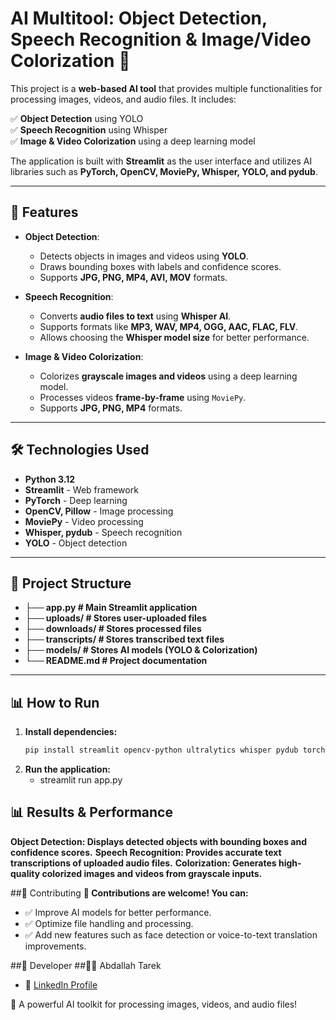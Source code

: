 # **AI Multitool: Object Detection, Speech Recognition & Image/Video Colorization** 🎯  

This project is a **web-based AI tool** that provides multiple functionalities for processing images, videos, and audio files. It includes:  

✅ **Object Detection** using YOLO  
✅ **Speech Recognition** using Whisper  
✅ **Image & Video Colorization** using a deep learning model  

The application is built with **Streamlit** as the user interface and utilizes AI libraries such as **PyTorch, OpenCV, MoviePy, Whisper, YOLO, and pydub**.

---

## **🚀 Features**
- **Object Detection**:
  - Detects objects in images and videos using **YOLO**.
  - Draws bounding boxes with labels and confidence scores.
  - Supports **JPG, PNG, MP4, AVI, MOV** formats.

- **Speech Recognition**:
  - Converts **audio files to text** using **Whisper AI**.
  - Supports formats like **MP3, WAV, MP4, OGG, AAC, FLAC, FLV**.
  - Allows choosing the **Whisper model size** for better performance.

- **Image & Video Colorization**:
  - Colorizes **grayscale images and videos** using a deep learning model.
  - Processes videos **frame-by-frame** using `MoviePy`.
  - Supports **JPG, PNG, MP4** formats.

---

## **🛠️ Technologies Used**
- **Python 3.12**
- **Streamlit** - Web framework
- **PyTorch** - Deep learning
- **OpenCV, Pillow** - Image processing
- **MoviePy** - Video processing
- **Whisper, pydub** - Speech recognition
- **YOLO** - Object detection  

---

## **📂 Project Structure**
- **├── app.py                    # Main Streamlit application**
- **├── uploads/                  # Stores user-uploaded files**
- **├── downloads/                # Stores processed files**
- **├── transcripts/              # Stores transcribed text files**
- **├── models/                   # Stores AI models (YOLO & Colorization)**
- **└── README.md                 # Project documentation**


---

## **📊 How to Run**
1. **Install dependencies:**  
   ```bash
   pip install streamlit opencv-python ultralytics whisper pydub torch torchvision numpy moviepy pillow

2. **Run the application:**
   - streamlit run app.py

## 📊 Results & Performance
**Object Detection: Displays detected objects with bounding boxes and confidence scores.**
**Speech Recognition: Provides accurate text transcriptions of uploaded audio files.**
**Colorization: Generates high-quality colorized images and videos from grayscale inputs.**

##🤝 Contributing
**🚀 Contributions are welcome! You can:**
- ✅ Improve AI models for better performance.
- ✅ Optimize file handling and processing.
- ✅ Add new features such as face detection or voice-to-text translation improvements.

##👤 Developer
##👨‍💻 Abdallah Tarek
- 🔗 [LinkedIn Profile](https://www.linkedin.com/in/abdalla-tarek-21a025263/)


🚀 A powerful AI toolkit for processing images, videos, and audio files!
